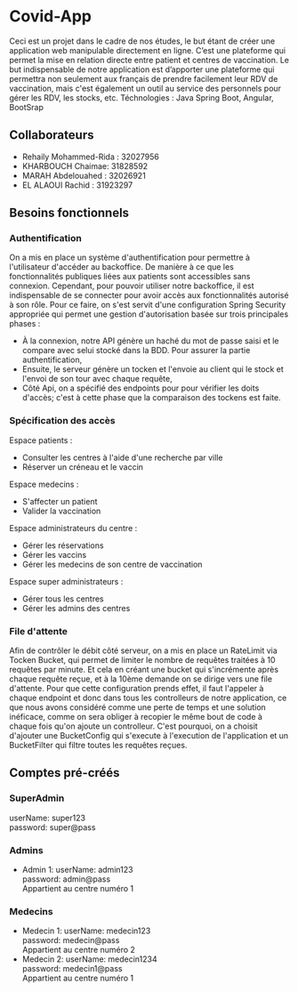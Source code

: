 # Covid-App
Ceci est un projet dans le cadre de nos études, le but étant de créer une application web manipulable directement en ligne. C’est une plateforme qui permet la mise en relation directe entre patient et centres de vaccination. Le but indispensable de notre application est d’apporter une plateforme qui permettra non seulement aux français de prendre facilement leur RDV de vaccination, mais c'est également un outil au service des personnels pour gérer les RDV, les stocks, etc.
Téchnologies : Java Spring Boot, Angular, BootSrap

## Collaborateurs
- Rehaily Mohammed-Rida : 32027956
- KHARBOUCH Chaimae: 31828592
- MARAH Abdelouahed : 32026921
- EL ALAOUI Rachid : 31923297

## Besoins fonctionnels
### Authentification
On a mis en place un système d'authentification pour permettre à l'utilisateur d'accéder au backoffice. De manière à ce que les fonctionnalités publiques liées aux patients sont accessibles sans connexion. Cependant, pour pouvoir utiliser notre backoffice, il est indispensable de se connecter pour avoir accès aux fonctionnalités autorisé à son rôle.
Pour ce faire, on s'est servit d'une configuration Spring Security appropriée qui permet une gestion d'autorisation basée sur trois principales phases :
- À la connexion, notre API génère un haché du mot de passe saisi et le compare avec selui stocké dans la BDD. Pour assurer la partie authentification,
- Ensuite, le serveur génère un tocken et l'envoie au client qui le stock et l'envoi de son tour avec chaque requête,
- Côté Api, on a spécifié des endpoints pour pour vérifier les doits d'accès; c'est à cette phase que la comparaison des tockens est faite. 

### Spécification des accès
Espace patients :
- Consulter les centres à l'aide d'une recherche par ville
- Réserver un créneau et le vaccin

Espace medecins :
- S'affecter un patient
- Valider la vaccination

Espace administrateurs du centre :
- Gérer les réservations
- Gérer les vaccins
- Gérer les medecins de son centre de vaccination

Espace super administrateurs :
- Gérer tous les centres
- Gérer les admins des centres

### File d'attente
Afin de contrôler le débit côté serveur, on a mis en place un RateLimit via Tocken Bucket, qui permet de limiter le nombre de requêtes traitées à 10 requêtes par minute. Et cela en créant une bucket qui s'incrémente après chaque requête reçue, et à la 10ème demande on se dirige vers une file d'attente.
Pour que cette configuration prends effet, il faut l'appeler à chaque endpoint et donc dans tous les controlleurs de notre application, ce que nous avons considéré comme une perte de temps et une solution inéficace, comme on sera obliger à recopier le même bout de code à chaque fois qu'on ajoute un controlleur. C'est pourquoi, on a choisit d'ajouter une BucketConfig qui s'execute à l'execution de l'application et un BucketFilter qui filtre toutes les requêtes reçues.

## Comptes pré-créés
### SuperAdmin
userName: super123<br>
password: super@pass
### Admins
- Admin 1:
userName: admin123<br>
password: admin@pass<br>
Appartient au centre numéro 1
### Medecins
- Medecin 1:
userName: medecin123<br>
password: medecin@pass<br>
Appartient au centre numéro 2
- Medecin 2:
userName: medecin1234<br>
password: medecin1@pass<br>
Appartient au centre numéro 1
